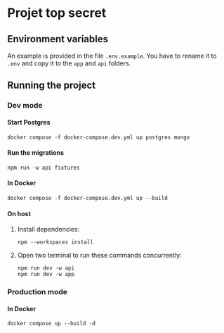 # Projet top secret

## Environment variables

An example is provided in the file `.env.example`.
You have to rename it to `.env` and copy it to the `app` and `api` folders.

## Running the project

### Dev mode

#### Start Postgres

```shell
docker compose -f docker-compose.dev.yml up postgres mongo
```

#### Run the migrations

```shell
npm run -w api fixtures
```

#### In Docker

```shell
docker compose -f docker-compose.dev.yml up --build
```

#### On host

1. Install dependencies:

   ```shell
   npm --workspaces install
   ```

2. Open two terminal to run these commands concurrently:

   ```shell
   npm run dev -w api
   npm run dev -w app
   ```

### Production mode

#### In Docker

```shell
docker compose up --build -d
```